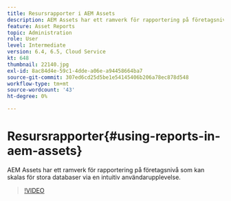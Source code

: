 ```yaml
---
title: Resursrapporter i AEM Assets
description: AEM Assets har ett ramverk för rapportering på företagsnivå som kan skalas för stora databaser via en intuitiv användarupplevelse.
feature: Asset Reports
topic: Administration
role: User
level: Intermediate
version: 6.4, 6.5, Cloud Service
kt: 648
thumbnail: 22140.jpg
exl-id: 8ac84d4e-59c1-4dde-a06e-a94458664ba7
source-git-commit: 307ed6cd25d5be1e54145406b206a78ec878d548
workflow-type: tm+mt
source-wordcount: '43'
ht-degree: 0%

---
```


# Resursrapporter{#using-reports-in-aem-assets}

AEM Assets har ett ramverk för rapportering på företagsnivå som kan skalas för stora databaser via en intuitiv användarupplevelse.

>[!VIDEO](https://video.tv.adobe.com/v/22140/?quality=12&learn=on)
